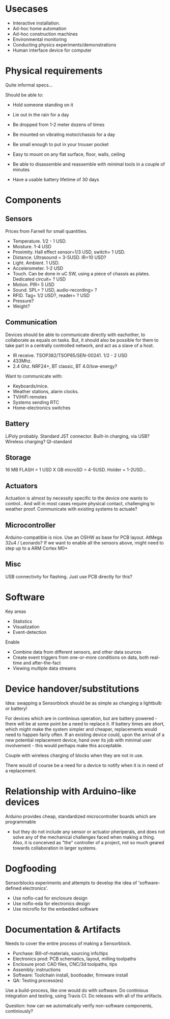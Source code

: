 


Usecases
===========
* Interactive installation.
* Ad-hoc home automation
* Ad-hoc construction machines
* Environmental monitoring
* Conducting physics experiments/demonstrations
* Human interface device for computer


Physical requirements
=======================
Quite informal specs...

Should be able to:
* Hold someone standing on it
* Lie out in the rain for a day
* Be dropped from 1-2 meter dozens of times
* Be mounted on vibrating motor/chassis for a day

* Be small enough to put in your trouser pocket
* Easy to mount on any flat surface, floor, walls, ceiling
* Be able to disassemble and reassemble with minimal tools in a couple of minutes
* Have a usable battery lifetime of 30 days

Components
==============

Sensors
-----------
Prices from Farnell for small quantities.

* Temperature. 1/2 - 1 USD.
* Moisture. 1-4 USD
* Proximity. Hall effect sensor=1/3 USD, switch= 1 USD.
* Distance. Ultrasound = 3-5USD. IR=10 USD?
* Light. Ambient. 1 USD.
* Accelerometer. 1-2 USD
* Touch. Can be done in uC SW, using a piece of chassis as plates. Dedicated circuit= ? USD
* Motion. PIR= 5 USD
* Sound. SPL= ? USD, audio-recording= ?
* RFID. Tag= 1/2 USD?, reader= ? USD
* Pressure?
* Weight?

Communication
-----------
Devices should be able to communicate directly with eachother, to collaborate as
equals on tasks. But, it should also be possible for them to take part in a centrally
controlled network, and act as a slave of a host.

* IR receive. TSOP382/TSOP85/SEN-00241. 1/2 - 2 USD
* 433Mhz. 
* 2.4 Ghz. NRF24+, BT classic, BT 4.0/low-energy?

Want to communicate with:
* Keyboards/mice. 
* Weather stations, alarm clocks.
* TV/HiFi remotes
* Systems sending RTC
* Home-electronics switches

Battery
-----------
LiPoly probably. Standard JST connector.
Built-in charging, via USB?
Wireless charging? QI-standard

Storage
-----------
16 MB FLASH = 1 USD
X GB microSD = 4-5USD. Holder = 1-2USD…


Actuators
-----------
Actuation is almost by necessity specific to the device one wants to control..
And will in most cases require physical contact, challenging to weather proof.
Communicate with existing systems to actuate?


Microcontroller
---------------
Arduino-compatible is nice. Use an OSHW as base for PCB layout.
AtMega 32u4 / Leonardo?
If we want to enable all the sensors above, might need to step up to a ARM Cortex M0+


Misc
-------
USB connectivity for flashing. Just use PCB directly for this?


Software
=========

Key areas
* Statistics
* Visualization
* Event-detection

Enable
* Combine data from different sensors, and other data sources
* Create event triggers from one-or-more conditions on data, both real-time and after-the-fact
* Viewing multiple data streams


Device handover/substitutions
=============================
Idea: swapping a Sensorblock should be as simple as changing a lightbulb or battery!

For devices which are in continious operation, but are battery powered - there
will be at some point be a need to replace it. If battery times are short, which might make
the system simpler and cheaper, replacements would need to happen fairly often.
If an existing device could, upon the arrival of a new potential replacement device, hand over
its job with minimal user involvement - this would perhaps make this acceptable.

Couple with wireless charging of blocks when they are not in use.

There would of course be a need for a device to notify when it is in need of a replacement.


Relationship with Arduino-like devices
===============================
Arduino provides cheap, standardized microcontroller boards which are programmable
- but they do not include any sensor or actuator pheriperals, and does not solve any
of the mechanical challenges faced when making a thing.
Also, it is conceived as "the" controller of a project, not so much geared towards collaboration in larger systems.


Dogfooding
============
Sensorblocks experiments and attempts to develop the idea of 'software-defined electronics'.

* Use noflo-cad for enclosure design
* Use noflo-eda for electronics design
* Use microflo for the embedded software

Documentation & Artifacts
========================
Needs to cover the entire process of making a Sensorblock.

* Purchase: Bill-of-materials, sourcing info/tips
* Electronics prod: PCB schematics, layout, milling toolpaths
* Enclosure prod: CAD files, CNC/3d toolpaths, tips
* Assembly: instructions
* Software: Toolchain install, bootloader, firmware install
* QA: Testing process(es)

Use a build-process, like one would do with software.
Do continious integration and testing, using Travis CI.
Do releases with all of the artifacts.

Question: how can we automatically verify non-software components, continiously?

